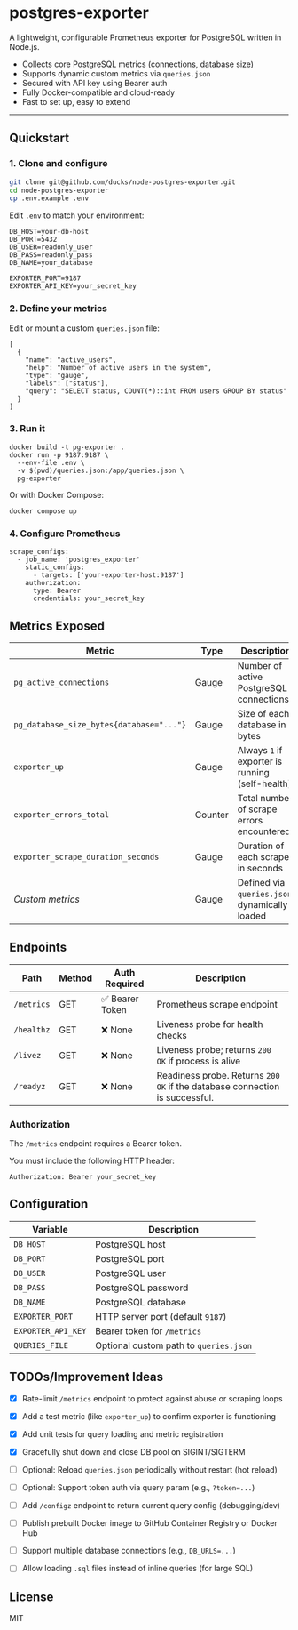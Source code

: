 # postgres-exporter

A lightweight, configurable Prometheus exporter for PostgreSQL written in Node.js.

- Collects core PostgreSQL metrics (connections, database size)
- Supports dynamic custom metrics via `queries.json`
- Secured with API key using Bearer auth
- Fully Docker-compatible and cloud-ready
- Fast to set up, easy to extend

---

## Quickstart

### 1. Clone and configure

```bash
git clone git@github.com/ducks/node-postgres-exporter.git
cd node-postgres-exporter
cp .env.example .env
```

Edit `.env` to match your environment:

```
DB_HOST=your-db-host
DB_PORT=5432
DB_USER=readonly_user
DB_PASS=readonly_pass
DB_NAME=your_database

EXPORTER_PORT=9187
EXPORTER_API_KEY=your_secret_key
```

### 2. Define your metrics

Edit or mount a custom `queries.json` file:

```
[
  {
    "name": "active_users",
    "help": "Number of active users in the system",
    "type": "gauge",
    "labels": ["status"],
    "query": "SELECT status, COUNT(*)::int FROM users GROUP BY status"
  }
]
```

### 3. Run it

```
docker build -t pg-exporter .
docker run -p 9187:9187 \
  --env-file .env \
  -v $(pwd)/queries.json:/app/queries.json \
  pg-exporter
```

Or with Docker Compose:

`docker compose up`

### 4. Configure Prometheus

```
scrape_configs:
  - job_name: 'postgres_exporter'
    static_configs:
      - targets: ['your-exporter-host:9187']
    authorization:
      type: Bearer
      credentials: your_secret_key
```

## Metrics Exposed

| Metric                                   | Type   | Description                                       |
|------------------------------------------|--------|---------------------------------------------------|
| `pg_active_connections`                  | Gauge  | Number of active PostgreSQL connections           |
| `pg_database_size_bytes{database="..."}` | Gauge  | Size of each database in bytes                    |
| `exporter_up`                            | Gauge  | Always `1` if exporter is running (self-health)   |
| `exporter_errors_total`                  | Counter| Total number of scrape errors encountered         |
| `exporter_scrape_duration_seconds`       | Gauge  | Duration of each scrape in seconds                |
| _Custom metrics_                         | Gauge  | Defined via `queries.json`, dynamically loaded    |

## Endpoints

| Path         | Method | Auth Required | Description                          |
|--------------|--------|----------------|--------------------------------------|
| `/metrics`   | GET    | ✅ Bearer Token | Prometheus scrape endpoint            |
| `/healthz`   | GET    | ❌ None         | Liveness probe for health checks      |
| `/livez`     | GET    | ❌ None         | Liveness probe; returns `200 OK` if process is alive     |
| `/readyz`    | GET    | ❌ None         | Readiness probe. Returns `200 OK` if the database connection is successful. |

### Authorization

The `/metrics` endpoint requires a Bearer token.

You must include the following HTTP header:
```
Authorization: Bearer your_secret_key
```

## Configuration

| Variable           | Description                            |
| ------------------ | -------------------------------------- |
| `DB_HOST`          | PostgreSQL host                        |
| `DB_PORT`          | PostgreSQL port                        |
| `DB_USER`          | PostgreSQL user                        |
| `DB_PASS`          | PostgreSQL password                    |
| `DB_NAME`          | PostgreSQL database                    |
| `EXPORTER_PORT`    | HTTP server port (default `9187`)      |
| `EXPORTER_API_KEY` | Bearer token for `/metrics`            |
| `QUERIES_FILE`     | Optional custom path to `queries.json` |

## TODOs/Improvement Ideas
- [x] Rate-limit `/metrics` endpoint to protect against abuse or scraping loops
- [x] Add a test metric (like `exporter_up`) to confirm exporter is functioning
- [x] Add unit tests for query loading and metric registration
- [x] Gracefully shut down and close DB pool on SIGINT/SIGTERM

- [ ] Optional: Reload `queries.json` periodically without restart (hot reload)
- [ ] Optional: Support token auth via query param (e.g., `?token=...`)
- [ ] Add `/configz` endpoint to return current query config (debugging/dev)
- [ ] Publish prebuilt Docker image to GitHub Container Registry or Docker Hub
- [ ] Support multiple database connections (e.g., `DB_URLS=...`)
- [ ] Allow loading `.sql` files instead of inline queries (for large SQL)

## License

MIT
